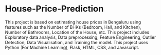# House-Price-Prediction
This project is based on estimating house prices in Bengaluru using features
such as the Number of BHKs (Bedroom, Hall, and Kitchen), Number of Bathrooms, Location of the House, etc. 
This project includes Exploratory data analysis, Data preprocessing, Feature Engineering, Outlier Detection, Data Visualisation, and Training the model. 
This project uses Python (For Machine Learning), Flask, HTML, CSS, and Javascript.
